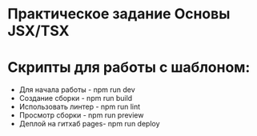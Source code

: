 # Практическое задание Основы JSX/TSX

# Скрипты для работы с шаблоном:

- Для начала работы - npm run dev
- Создание сборки - npm run build
- Использовать линтер - npm run lint
- Просмотр сборки - npm run preview
- Деплой на гитхаб pages- npm run deploy
